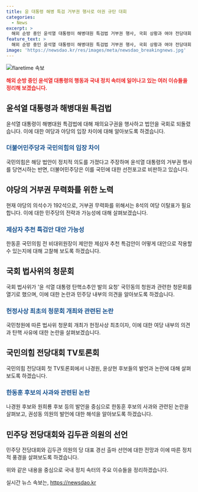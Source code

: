 ```yaml
---
title: 윤 대통령 해병 특검 거부권 행사로 야권 규탄 대회
categories:
  - News
excerpt: >
  해외 순방 중인 윤석열 대통령이 해병대원 특검법 거부권 행사, 국회 상황과 여야 전당대회 논의. 민주당의 특검안 추진과 국민청원에 따른 법사위 청문회, 국민의힘 전당대회 토론회 및 김두관 전 의원 당대표 경선 출마 선언에 대한 전망. 국내 정치 이슈에 대한 김기흥 전 대통령실 부대변인과 김상일 정치평론가의 의견을 확인해보자.
feature_text: >
  해외 순방 중인 윤석열 대통령이 해병대원 특검법 거부권 행사, 국회 상황과 여야 전당대회 논의. 민주당의 특검안 추진과 국민청원에 따른 법사위 청문회, 국민의힘 전당대회 토론회 및 김두관 전 의원 당대표 경선 출마 선언에 대한 전망. 국내 정치 이슈에 대한 김기흥 전 대통령실 부대변인과 김상일 정치평론가의 의견을 확인해보자.
image: 'https://newsdao.kr/res/images/meta/newsdao_breakingnews.jpg'
---
```


<p><img src="https://newsdao.kr/res/images/meta/newsdao_breakingnews.jpg" alt="flaretime 속보" /></p>

<p><b><span style="color: #ee2323;">해외 순방 중인 윤석열 대통령의 행동과 국내 정치 속터에 일어나고 있는 여러 이슈들을 정리해 보겠습니다.</span></b></p>

<h2 data-ke-size="size26">윤석열 대통령과 해병대원 특검법</h2>

<p data-ke-size="size16">윤석열 대통령이 해병대원 특검법에 대해 재의요구권을 행사하고 법안을 국회로 되돌렸습니다. 이에 대한 여당과 야당의 입장 차이에 대해 알아보도록 하겠습니다.</p>

<h3><b><span style="color: #1a5490;">더불어민주당과 국민의힘의 입장 차이</span></b></h3>

<p data-ke-size="size16">국민의힘은 해당 법안이 정치적 의도를 가졌다고 주장하며 윤석열 대통령의 거부권 행사를 당연시하는 반면, 더불어민주당은 이를 국민에 대한 선전포고로 비판하고 있습니다.</p>

<h2 data-ke-size="size26">야당의 거부권 무력화를 위한 노력</h2>

<p data-ke-size="size16">현재 야당의 의석수가 192석으로, 거부권 무력화를 위해서는 8석의 여당 이탈표가 필요합니다. 이에 대한 민주당의 전략과 가능성에 대해 살펴보겠습니다.</p>

<h3><b><span style="color: #1a5490;">제삼자 추천 특검안 대안 가능성</span></b></h3>

<p data-ke-size="size16">한동훈 국민의힘 전 비대위원장이 제안한 제삼자 추천 특검안이 어떻게 대안으로 작용할 수 있는지에 대해 고찰해 보도록 하겠습니다.</p>

<h2 data-ke-size="size26">국회 법사위의 청문회</h2>

<p data-ke-size="size16">국회 법사위가 '윤 석열 대통령 탄핵소추안 발의 요청' 국민동의 청원과 관련한 청문회를 열기로 했으며, 이에 대한 논란과 민주당 내부의 의견을 알아보도록 하겠습니다.</p>

<h3><b><span style="color: #1a5490;">헌정사상 최초의 청문회 개최와 관련된 논란</span></b></h3>

<p data-ke-size="size16">국민청원에 따른 법사위 청문회 개최가 헌정사상 최초이자, 이에 대한 여당 내부의 의견과 탄핵 사유에 대한 논란을 살펴보겠습니다.</p>

<h2 data-ke-size="size26">국민의힘 전당대회 TV토론회</h2>

<p data-ke-size="size16">국민의힘 전당대회 첫 TV토론회에서 나경원, 윤상현 후보들의 발언과 논란에 대해 살펴보도록 하겠습니다.</p>

<h3><b><span style="color: #1a5490;">한동훈 후보의 사과와 관련된 논란</span></b></h3>

<p data-ke-size="size16">나경원 후보와 원희룡 후보 등의 발언을 중심으로 한동훈 후보의 사과와 관련된 논란을 살펴보고, 권성동 의원의 발언에 대한 해석을 알아보도록 하겠습니다.</p>

<h2 data-ke-size="size26">민주당 전당대회와 김두관 의원의 선언</h2>

<p data-ke-size="size16">민주당 전당대회와 김두관 의원의 당 대표 경선 출마 선언에 대한 전망과 이에 따른 정치적 풍경을 살펴보도록 하겠습니다.</p>

<p>위와 같은 내용을 중심으로 국내 정치 속터의 주요 이슈들을 정리하겠습니다.</p>
실시간 뉴스 속보는, <a href="https://newsdao.kr" rel="dofollow">https://newsdao.kr</a>



